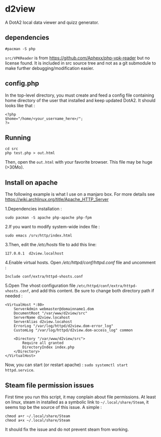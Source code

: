 # d2view

A DotA2 local data viewer and quizz generator.

## dependencies

	#pacman -S php

`src/VPKReader` is from https://github.com/Aphexx/php-vpk-reader but no
license found. It is included in src source tree and not as a git submodule
to make further debugging/modification easier.

## config.php

In the top-level directory, you must create and feed a config file containing
home directory of the user that installed and keep updated DotA2. It should
looks like that :

	<?php
	$home="/home/<your_username_here>/";
	?>

## Running

	cd src
	php test.php > out.html

Then, open the `out.html` with your favorite browser. This file may be huge
(>30Mo).

## Install on apache

The following example is what I use on a manjaro box. For more details see
https://wiki.archlinux.org/title/Apache_HTTP_Server

1.Dependencies installation :

	sudo pacman -S apache php-apache php-fpm

2.If you want to modify system-wide index file :

	sudo emacs /srv/http/index.html

3.Then, edit the */etc/hosts* file to add this line:

	127.0.0.1  d2view.localhost

4.Enable virtual hosts. Open */etc/httpd/conf/httpd.conf* file and uncomment :

	Include conf/extra/httpd-vhosts.conf

5.Open The vhost configuration file `/etc/httpd/conf/extra/httpd-vhosts.conf`,
	and add this content. Be sure to change both directory path if needed :

	<VirtualHost *:80>
		ServerAdmin webmaster@domainname1.dom
		DocumentRoot "/var/www/d2view/src"
		ServerName d2view.locahost
		ServerAlias d2view.locahost
		ErrorLog "/var/log/httpd/d2view.dom-error_log"
		CustomLog "/var/log/httpd/d2view.dom-access_log" common

	    <Directory "/var/www/d2view/src">
			Require all granted
			DirectoryIndex index.php
		</Directory>
	</VirtualHost>

Now, you can start (or restart apache) : `sudo systemctl start httpd.service`.

## Steam file permission issues

First time you run this script, it may conplain about file permissions. At least
on linux, steam in installed as a symbolic link to `~/.local/share/Steam`, it
seems top be the source of this issue. A simple :

	chmod a+r ~/.local/share/Steam
	chmod a+x ~/.local/share/Steam	

It should fix the issue and do not prevent steam from working.
